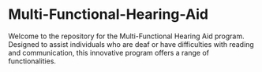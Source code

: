 # Multi-Functional-Hearing-Aid
Welcome to the repository for the Multi-Functional Hearing Aid program. Designed to assist individuals who are deaf or have difficulties with reading and communication, this innovative program offers a range of functionalities.
